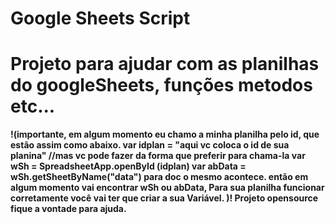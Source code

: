 # Google Sheets Script

# Projeto para ajudar com as planilhas do googleSheets, funções metodos etc...

<strong>!(importante,
em algum momento eu chamo a minha planilha pelo id, que estão assim como abaixo.
var idplan = "aqui vc coloca o id de sua planina" //mas vc pode fazer da forma que preferir para chama-la
var wSh = SpreadsheetApp.openById (idplan)
var abData = wSh.getSheetByName("data")
para doc o mesmo acontece.
então em algum momento vai encontrar wSh ou abData, Para sua planilha funcionar corretamente você vai ter
que criar a sua Variável.
)!<strong>
Projeto opensource fique a vontade para ajuda.
